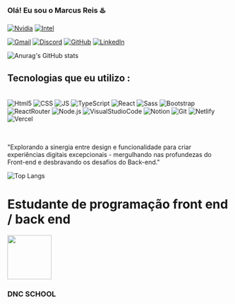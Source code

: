 
### Olá! Eu sou o Marcus Reis ♨️

[![Nvidia](https://img.shields.io/badge/NVIDIA-GTX1660_TI-76B900?style=for-the-badge&logo=nvidia&logoColor=white)]()
[![Intel](https://img.shields.io/badge/Intel-Core_i7_8th-0071C5?style=for-the-badge&logo=intel&logoColor=white)]()

[![Gmail](https://img.shields.io/badge/Gmail-D14836?style=for-the-badge&logo=gmail&logoColor=white)](*)
[![Discord](https://img.shields.io/badge/Discord-7289DA?style=for-the-badge&logo=discord&logoColor=white)](*)
[![GitHub](https://img.shields.io/badge/GitHub-100000?style=for-the-badge&logo=github&logoColor=white)](https://github.com/Marcusreis05)
[![LinkedIn](https://img.shields.io/badge/LinkedIn-0077B5?style=for-the-badge&logo=linkedin&logoColor=white)](https://www.linkedin.com/in/marcus-reis-2b01bb275/)

![Anurag's GitHub stats](https://github-readme-stats.vercel.app/api?username=Marcusreis05&show_icons=true&theme=synthwave)

## Tecnologias que eu utilizo :

<div style="display: inline_block"><br/>
    <img align="center" alt="Html5" src="https://img.shields.io/badge/HTML5-E34F26?style=for-the-badge&logo=html5&logoColor=white">
    <img align="center" alt="CSS" src="https://img.shields.io/badge/CSS3-1572B6?style=for-the-badge&logo=css3&logoColor=white">
    <img align="center" alt="JS" src="https://img.shields.io/badge/JavaScript-F7DF1E?style=for-the-badge&logo=javascript&logoColor=black">
    <img align="center" alt="TypeScript" src="https://img.shields.io/badge/TypeScript-007ACC?style=for-the-badge&logo=typescript&logoColor=white">
    <img align="center" alt="React" src="https://img.shields.io/badge/React-20232A?style=for-the-badge&logo=react&logoColor=61DAFB">
    <img align="center" alt="Sass" src="https://img.shields.io/badge/Sass-CC6699?style=for-the-badge&logo=sass&logoColor=white">
    <img align="center" alt="Bootstrap" src="https://img.shields.io/badge/Bootstrap-563D7C?style=for-the-badge&logo=bootstrap&logoColor=white">
    <img align="center" alt="ReactRouter" src="https://img.shields.io/badge/React_Router-CA4245?style=for-the-badge&logo=react-router&logoColor=white">
    <img align="center" alt="Node.js" src="https://img.shields.io/badge/Node.js-43853D?style=for-the-badge&logo=node.js&logoColor=white">
    <img align="center" alt="VisualStudioCode" src="https://img.shields.io/badge/Visual_Studio_Code-0078D4?style=for-the-badge&logo=visual%20studio%20code&logoColor=white">
    <img align="center" alt="Notion" src="https://img.shields.io/badge/Notion-000000?style=for-the-badge&logo=notion&logoColor=whit">
    <img align="center" alt="Git" src="https://img.shields.io/badge/GIT-E44C30?style=for-the-badge&logo=git&logoColor=white">
    <img align="center" alt="Netlify" src="https://img.shields.io/badge/Netlify-00C7B7?style=for-the-badge&logo=netlify&logoColor=white">
    <img align="center" alt="Vercel" src="https://img.shields.io/badge/Vercel-000000?style=for-the-badge&logo=vercel&logoColor=white">
</div> <br/>

## 
"Explorando a sinergia entre design e funcionalidade para criar experiências digitais excepcionais - mergulhando nas profundezas do Front-end e desbravando os desafios do Back-end."

![Top Langs](https://github-readme-stats.vercel.app/api/top-langs/?username=Marcusreis05&langs_count=8)

# Estudante de programação front end / back end 

<img width="100" style="display: inline_block" src="https://files.dnc.group/sem_imagem3_0.png"> 

### DNC SCHOOL

